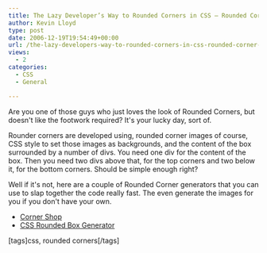 ```yaml
---
title: The Lazy Developer’s Way to Rounded Corners in CSS – Rounded Corner Generators
author: Kevin Lloyd
type: post
date: 2006-12-19T19:54:49+00:00
url: /the-lazy-developers-way-to-rounded-corners-in-css-rounded-corner-generators/
views:
  - 2
categories:
  - CSS
  - General

---
```

Are you one of those guys who just loves the look of Rounded Corners, but doesn't like the footwork required? It's your lucky day, sort of.

Rounder corners are developed using, rounded corner images of course, CSS style to set those images as backgrounds, and the content of the box surrounded by a number of divs. You need one div for the content of the box. Then you need two divs above that, for the top corners and two below it, for the bottom corners. Should be simple enough right?

Well if it's not, here are a couple of Rounded Corner generators that you can use to slap together the code really fast. The even generate the images for you if you don't have your own.

  * [Corner Shop][1]
  * [CSS Rounded Box Generator][2]

[tags]css, rounded corners[/tags]

 [1]: http://wigflip.com/cornershop/
 [2]: http://www.neuroticweb.com/recursos/css-rounded-box/